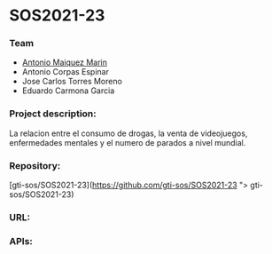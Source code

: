 # SOS2021-23
### Team
- [Antonio Maiquez Marin](https://github.com/gti-sos/SOS2021-23/commits?author=Jackman97)
- Antonio Corpas Espinar
- Jose Carlos Torres Moreno
- Eduardo Carmona Garcia
### Project description:
La relacion entre el consumo de drogas, la venta de videojuegos, enfermedades mentales y el numero de parados a nivel mundial.
### Repository: 
[gti-sos/SOS2021-23](https://github.com/gti-sos/SOS2021-23 "> gti-sos/SOS2021-23) 

### URL:
### APIs: